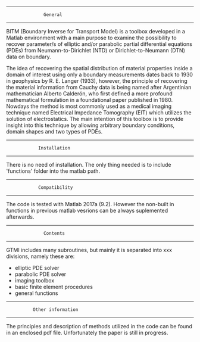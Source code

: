 ----------------------------------------------
                  General
----------------------------------------------

BITM (Boundary Inverse for Transport Model) is a toolbox developed in a Matlab environment with a main purpose to examine the possibility to recover parameter/s of elliptic and/or parabolic partial differential equations (PDEs) from Neumann-to-Dirichlet (NTD) or Dirichlet-to-Neumann (DTN) data on boundary.

The idea of recovering the spatial distribution of material properties inside a domain of interest using only a boundary measurements dates back to 1930 in geophysics by R. E. Langer (1933), however, the principle of recovering the material information from Cauchy data is being named after Argentinian mathematician Alberto Calderón, who first defined a more profound mathematical formulation in a foundational paper published in 1980. Nowdays the method is most commonly used as a medical imaging technique named Electrical Impedance Tomography (EIT) which utilizes the solution of electrostatics.
The main intention of this toolbox is to provide insight into this technique by allowing arbitrary boundary conditions, domain shapes and two types of PDEs.

----------------------------------------------
                Installation
----------------------------------------------

There is no need of installation. The only thing needed is to include 'functions' folder into the matlab path.

----------------------------------------------
                Compatibility
----------------------------------------------

The code is tested with Matlab 2017a (9.2). However the non-built in functions in previous matlab vesrions can be always suplemented afterwards.

----------------------------------------------
                  Contents
----------------------------------------------

GTMI includes many subroutines, but mainly it is separated into xxx divisions, namely these are:
- elliptic PDE solver
- parabolic PDE solver
- imaging toolbox
- basic finite element procedures
- general functions

----------------------------------------------
              Other information
----------------------------------------------

The principles and description of methods utilized in the code can be found in an enclosed pdf file.
Unfortunately the paper is still in progress.



